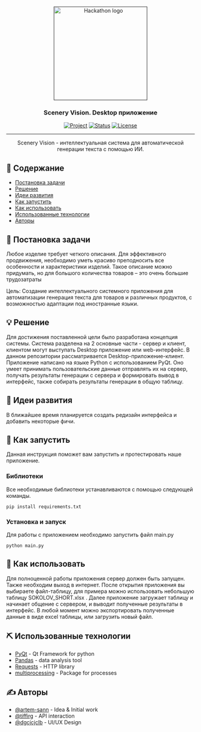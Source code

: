 <p align="center">
  <a href="" rel="noopener">
 <img src="https://user-images.githubusercontent.com/73960471/202877762-e2a5770d-9ea8-46f4-aa7e-51323abcb5fa.png" alt="Hackathon logo" width="250"></a>
</p>
<h3 align="center">Scenery Vision. Desktop приложение</h3>

<div align="center">




[![Project](https://img.shields.io/badge/Project-SceneryVision-red)](https://pt.2035.university/project/scenery-vision)
[![Status](https://img.shields.io/badge/status-active-success.svg)]()
[![License](https://img.shields.io/badge/license-MIT-blue.svg)](LICENSE.md)

</div>

---

<p align="center">
Scenery Vision - интеллектуальная система для автоматической генерации текста с помощью ИИ.
    <br>
</p>

## 📝 Содержание

- [Постановка задачи](#problem_statement)
- [Решение](#idea)
- [Идеи развития](#future_scope)
- [Как запустить](#getting_started)
- [Как использовать](#usage)
- [Использованные технологии](#tech_stack)
- [Авторы](#authors)

## 🧐 Постановка задачи <a name = "problem_statement"></a>

Любое изделие требует четкого описания. Для эффективного продвижения, необходимо уметь красиво преподносить все особенности и характеристики изделий. Такое описание можно придумать, но для большого количества товаров – это очень большие трудозатраты

Цель:
Создание интеллектуального системного приложения для автоматизации генерация текста для товаров и различных продуктов, с возможностью адаптации под иностранные языки.

## 💡 Решение <a name = "idea"></a>

Для достижения поставленной цели было разработана концепция системы. Система разделена на 2 основные части - сервер и клиент, клиентом могут выступать Desktop приложение
или web-интерфейс. В данном репозитории рассматривается Desktop-приложение-клиент. Приложение написано на языке Python с использованием PyQt. Оно умеет 
принимать пользовательские данные отправлять их на сервер, получать результаты генерации с сервера и формировать вывод в интерфейс,
также собирать результаты генерации в общую таблицу.

## 🚀 Идеи развития <a name = "future_scope"></a>

В ближайшее время планируется создать редизайн интерфейса и добавить некоторые фичи.

## 🏁 Как запустить <a name = "getting_started"></a>

Данная инструкция поможет вам запустить и протестировать наше приложение.

### Библиотеки

Все необходимые библиотеки устанавливаются с помощью следующей команды.

```
pip install requirements.txt
```

### Установка и запуск

Для работы с приложением необходимо запустить файл main.py

```
python main.py
```

## 🎈 Как использовать <a name="usage"></a>

Для полноценной работы приложения сервер должен быть запущен. Также необходим выход в интернет. После открытия приложения
вы выбираете файл-таблицу, для примера можно использовать небольшую таблицу SOKOLOV_SHORT.xlsx .
Далее приложение загружает таблицу и начинает общение с сервером, и выводит полученные результаты в интерфейс. 
В любой момент можно экспортировать полученные данные в виде excel таблицы, или загрузить новый файл.


## ⛏️ Использованные технологии <a name = "tech_stack"></a>

- [PyQt](https://doc.qt.io/qtforpython/) - Qt Framework for python
- [Pandas](https://pandas.pydata.org/) - data analysis tool
- [Requests](https://github.com/psf/requests) - HTTP library
- [multiprocessing](https://docs.python.org/3/library/multiprocessing.html) - Package for processes

## ✍️ Авторы <a name = "authors"></a>

- [@artem-sann](https://github.com/artem-sann) - Idea & Initial work
- [@tiffirg](https://github.com/tiffirg) - API interaction
- [@dgcjcjclb](https://github.com/dgcjcjclb) - UI/UX Design
